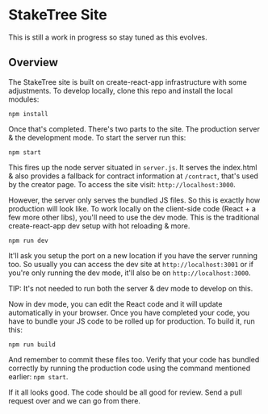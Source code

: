 # StakeTree Site
This is still a work in progress so stay tuned as this evolves.

## Overview
The StakeTree site is built on create-react-app infrastructure with some adjustments. To develop locally, clone this repo and install the local modules:
```
npm install
```
Once that's completed. There's two parts to the site. The production server & the development mode. To start the server run this:
```
npm start
```
This fires up the node server situated in `server.js`. It serves the index.html & also provides a fallback for contract information at `/contract`, that's used by the creator page. To access the site visit: `http://localhost:3000`.

However, the server only serves the bundled JS files. So this is exactly how production will look like. To work locally on the client-side code (React + a few more other libs), you'll need to use the dev mode. This is the traditional create-react-app dev setup with hot reloading & more.
```
npm run dev
```
It'll ask you setup the port on a new location if you have the server running too. So usually you can access the dev site at `http://localhost:3001` or if you're only running the dev mode, it'll also be on `http://localhost:3000`.

TIP: It's not needed to run both the server & dev mode to develop on this.

Now in dev mode, you can edit the React code and it will update automatically in your browser.
Once you have completed your code, you have to bundle your JS code to be rolled up for production. To build it, run this:
```
npm run build
```
And remember to commit these files too. Verify that your code has bundled correctly by running the production code using the command mentioned earlier: `npm start`.

If it all looks good. The code should be all good for review. Send a pull request over and we can go from there.
